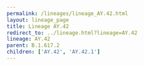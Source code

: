 ```yaml
---
permalink: /lineages/lineage_AY.42.html
layout: lineage_page
title: Lineage AY.42
redirect_to: ../lineage.html?lineage=AY.42
lineage: AY.42
parent: B.1.617.2
children: ['AY.42', 'AY.42.1']
---
```

